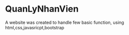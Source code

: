 # QuanLyNhanVien
A website was created to handle few basic function, using html,css,javasricpt,bootstrap
